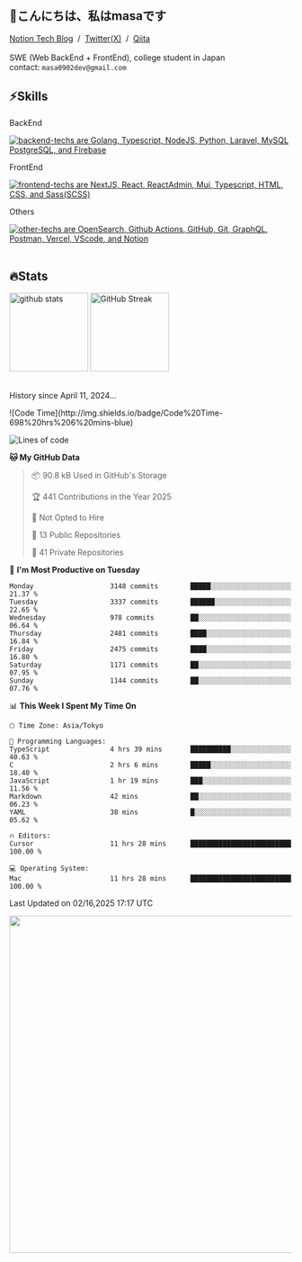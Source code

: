 <h2>👋こんにちは、私はmasaです</h2>

<section>
  <a href="https://masa0902dev.notion.site/Tech-Blog-MASA-0f225d11627944d692699daf0686cd9e">Notion Tech Blog</a> &nbsp;/&nbsp; <a href="https://x.com/masa0902dev">Twitter(X)</a> &nbsp;/&nbsp; <a href="https://qiita.com/masa0902dev">Qiita</a>
  <br><br>
  <section>
    <span>SWE (Web BackEnd + FrontEnd), college student in Japan</span>
    <div>contact: <code>masa0902dev@gmail.com</code></div>
  </section>
</section>


<section>
  <h1>⚡️Skills</h1>

  <div>
    <p>BackEnd</p>
    <a href="https://skillicons.dev">
      <img alt="backend-techs are Golang, Typescript, NodeJS, Python, Laravel, MySQL PostgreSQL, and Firebase" src="https://skillicons.dev/icons?theme=light&perline=9&i=go,ts,nodejs,py,laravel,mysql,postgresql,firebase">
    </a>  
    <p>FrontEnd</p>
    <a href="https://skillicons.dev">
      <img alt="frontend-techs are NextJS, React, ReactAdmin, Mui, Typescript, HTML, CSS, and Sass(SCSS)" src="https://skillicons.dev/icons?theme=light&perline=9&i=next,react,mui,ts,html,css,sass">
    </a>
    <p>Others</p>
    <a href="https://skillicons.dev">
      <img alt="other-techs are OpenSearch, Github Actions, GitHub, Git, GraphQL, Postman, Vercel, VScode, and Notion" src="https://skillicons.dev/icons?theme=light&perline=9&i=elasticsearch,githubactions,github,git,graphql,postman,vercel,vscode,notion">
    </a>
  </div>
  <br>
</section>




<section>
  <h1>🔥Stats</h1>
  
  <div align="left"> 
<!--     <img
      alt="Top Langs"
      height="170px"
      src="https://github-readme-stats-ten-lilac-82.vercel.app/api/top-langs/?username=masa0902dev&layout=compact&show_icons=true&theme=ayu-mirage&count_private=true&size_weight=0.6&count_weight=0.4&title_color=FFD100&text_color=73D0FF&border_radius=6&exclude_repo=ec-costco-resale,a-team-dev,ulucus,laravel-vercel-mysql-test&hide=blade,php,css,html"
    /> -->
    <img
      alt="github stats"
      height="140px"
      src="https://github-readme-stats-ten-lilac-82.vercel.app/api?username=masa0902dev&theme=ayu-mirage&show_icons=true&count_private=true&title_color=FFD100&text_color=73D0FF&text_bold=true&icon_color=FFD100&border_radius=6&hide=contribs"
    />
    <a href="https://git.io/streak-stats">
      <img
        alt="GitHub Streak"
        height="140px"
        src="https://github-readme-streak-stats-rouge-one.vercel.app?user=masa0902dev&theme=ayu-mirage&date_format=n%2Fj%5B%2FY%5D&card_height=170&text_bold=true"
      />
    </a>
    <!-- size_weight:byte count, count_weight:レポジトリが持つ割合 -->
    <!-- 除外→css:scssある, blade:phpある -->
    <!-- exclude_repo:特定のレポジトリを排除 -->
    <!-- DSAs -->
<!--     <img width='330' alt="Project Euler profile" src="https://projecteuler.net/profile/masa0902dev.png" />
    <div>
      <img height='384' alt="Leetcode profile" src="https://leetcard.jacoblin.cool/masa0902dev?theme=unicorn&font=NTR&ext=activity" />
      <img height='384' alt="Atcoder profile" src="https://atcoder-readme-stats.vercel.app/stats/masa0902dev?show_history=4" />
    </div> -->
  </div>
  <div>
    <br>
    <p>History since April 11, 2024...</p>
<!--START_SECTION:waka-->
![Code Time](http://img.shields.io/badge/Code%20Time-698%20hrs%206%20mins-blue)

![Lines of code](https://img.shields.io/badge/From%20Hello%20World%20I%27ve%20Written-66.4%20million%20lines%20of%20code-blue)

**🐱 My GitHub Data** 

> 📦 90.8 kB Used in GitHub's Storage 
 > 
> 🏆 441 Contributions in the Year 2025
 > 
> 🚫 Not Opted to Hire
 > 
> 📜 13 Public Repositories 
 > 
> 🔑 41 Private Repositories 
 > 
📅 **I'm Most Productive on Tuesday** 

```text
Monday                   3148 commits        █████░░░░░░░░░░░░░░░░░░░░   21.37 % 
Tuesday                  3337 commits        ██████░░░░░░░░░░░░░░░░░░░   22.65 % 
Wednesday                978 commits         ██░░░░░░░░░░░░░░░░░░░░░░░   06.64 % 
Thursday                 2481 commits        ████░░░░░░░░░░░░░░░░░░░░░   16.84 % 
Friday                   2475 commits        ████░░░░░░░░░░░░░░░░░░░░░   16.80 % 
Saturday                 1171 commits        ██░░░░░░░░░░░░░░░░░░░░░░░   07.95 % 
Sunday                   1144 commits        ██░░░░░░░░░░░░░░░░░░░░░░░   07.76 % 
```


📊 **This Week I Spent My Time On** 

```text
🕑︎ Time Zone: Asia/Tokyo

💬 Programming Languages: 
TypeScript               4 hrs 39 mins       ██████████░░░░░░░░░░░░░░░   40.63 % 
C                        2 hrs 6 mins        █████░░░░░░░░░░░░░░░░░░░░   18.40 % 
JavaScript               1 hr 19 mins        ███░░░░░░░░░░░░░░░░░░░░░░   11.56 % 
Markdown                 42 mins             ██░░░░░░░░░░░░░░░░░░░░░░░   06.23 % 
YAML                     38 mins             █░░░░░░░░░░░░░░░░░░░░░░░░   05.62 % 

🔥 Editors: 
Cursor                   11 hrs 28 mins      █████████████████████████   100.00 % 

💻 Operating System: 
Mac                      11 hrs 28 mins      █████████████████████████   100.00 % 
```


 Last Updated on 02/16,2025 17:17 UTC
<!--END_SECTION:waka-->
  </div>
  <div>
    <a href="https://wakatime.com/@masa0902dev">
      <img align="center" width="600" src="https://github-readme-stats.vercel.app/api/wakatime?username=@masa0902dev&layout=compact&langs_count=16&custom_title=WakaTime%20Stats%20(Top%2016%20Langs)" />
<!--       %20はURLにおいて半角スペースを表す -->
    </a>
  </div>
</section>
